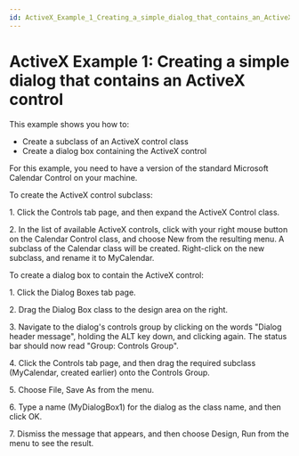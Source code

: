 ```yaml
---
id: ActiveX_Example_1_Creating_a_simple_dialog_that_contains_an_ActiveX_control
---
```


# ActiveX Example 1: Creating a simple dialog that contains an ActiveX control

This example shows you how to:

- Create a subclass of an ActiveX control class
- Create a dialog box containing the ActiveX control

For this example, you need to have a version of the standard Microsoft Calendar Control on your machine.

To create the ActiveX control subclass:

1. Click the Controls tab page, and then expand the ActiveX Control class.

2. In the list of available ActiveX controls, click with your right mouse button on the Calendar Control class, and choose New from the resulting menu. A subclass of the Calendar class will be created. Right-click on the new subclass, and rename it to MyCalendar.

To create a dialog box to contain the ActiveX control:

1. Click the Dialog Boxes tab page.

2. Drag the Dialog Box class to the design area on the right.

3. Navigate to the dialog's controls group by clicking on the words "Dialog header message", holding the ALT key down, and clicking again. The status bar should now read "Group: Controls Group".

4. Click the Controls tab page, and then drag the required subclass (MyCalendar, created earlier) onto the Controls Group.

5. Choose File, Save As from the menu.

6. Type a name (MyDialogBox1) for the dialog as the class name, and then click OK.

7. Dismiss the message that appears, and then choose Design, Run from the menu to see the result.